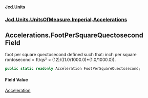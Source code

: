 #### [Jcd.Units](index.md 'index')

### [Jcd.Units.UnitsOfMeasure.Imperial](Jcd.Units.UnitsOfMeasure.Imperial.md 'Jcd.Units.UnitsOfMeasure.Imperial').[Accelerations](Accelerations.md 'Jcd.Units.UnitsOfMeasure.Imperial.Accelerations')

## Accelerations.FootPerSquareQuectosecond Field

foot per square quectosecond defined such that: inch per square rontosecond = ft/qs² ×
(12)/((1.0/1000.0)*(1.0/1000.0)).

```csharp
public static readonly Acceleration FootPerSquareQuectosecond;
```

#### Field Value

[Acceleration](Acceleration.md 'Jcd.Units.UnitTypes.Acceleration')